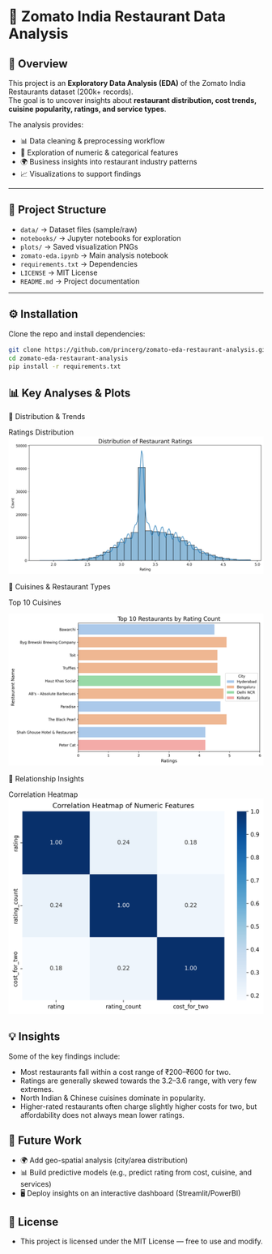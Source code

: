 # 🍴 Zomato India Restaurant Data Analysis

## 📌 Overview  
This project is an **Exploratory Data Analysis (EDA)** of the Zomato India Restaurants dataset (200k+ records).  
The goal is to uncover insights about **restaurant distribution, cost trends, cuisine popularity, ratings, and service types**.  

The analysis provides:  
- 📊 Data cleaning & preprocessing workflow  
- 🔎 Exploration of numeric & categorical features  
- 🌍 Business insights into restaurant industry patterns  
- 📈 Visualizations to support findings  

---

## 📂 Project Structure  

- `data/` → Dataset files (sample/raw)  
- `notebooks/` → Jupyter notebooks for exploration  
- `plots/` → Saved visualization PNGs  
- `zomato-eda.ipynb` → Main analysis notebook  
- `requirements.txt` → Dependencies  
- `LICENSE` → MIT License  
- `README.md` → Project documentation  

---

## ⚙️ Installation  

Clone the repo and install dependencies:

```bash
git clone https://github.com/princerg/zomato-eda-restaurant-analysis.git
cd zomato-eda-restaurant-analysis
pip install -r requirements.txt

```

## 📊 Key Analyses & Plots

🔹 Distribution & Trends

Ratings Distribution
![Ratings Distribution](plots/rating_distribution.png)

🔹 Cuisines & Restaurant Types

Top 10 Cuisines

![Top Restaurants](plots/restaurant_rating.png)

🔹 Relationship Insights

Correlation Heatmap
![Correlation Heatmap](plots/correlation_heatmap.png)


## 💡 Insights

Some of the key findings include:
- Most restaurants fall within a cost range of ₹200–₹600 for two.
- Ratings are generally skewed towards the 3.2–3.6 range, with very few extremes.
- North Indian & Chinese cuisines dominate in popularity.
- Higher-rated restaurants often charge slightly higher costs for two, but affordability does not always mean lower ratings.

## 🚀 Future Work

- 🌍 Add geo-spatial analysis (city/area distribution)
- 📊 Build predictive models (e.g., predict rating from cost, cuisine, and services)
- 🖥️ Deploy insights on an interactive dashboard (Streamlit/PowerBI)

## 📜 License
- This project is licensed under the MIT License — free to use and modify.
